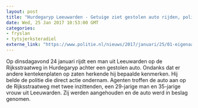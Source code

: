 ```yaml
---
layout: post
title: "Hurdegaryp Leeuwarden - Getuige ziet gestolen auto rijden, politie houdt twee inzittenden aan"
date: Wed, 25 Jan 2017 10:53:00 GMT
categories: 
- fryslan 
- tytsjerksteradiel 
externe_link: "https://www.politie.nl/nieuws/2017/januari/25/01-eigenaar-ziet-gestolen-auto-rijden-politie-houdt-twee-inzittenden-aan.html"
---
```


Op dinsdagavond 24 januari rijdt een man uit Leeuwarden op de Rijksstraatweg in Hurdegaryp achter een gestolen auto. Ondanks dat er andere kentekenplaten op zaten herkende hij bepaalde kenmerken. Hij belde de politie die direct actie ondernam. Agenten troffen de auto aan op de Rijksstraatweg met twee inzittenden, een  29-jarige man en 35-jarige vrouw uit Leeuwarden. Zij werden aangehouden en de auto werd in beslag genomen.

